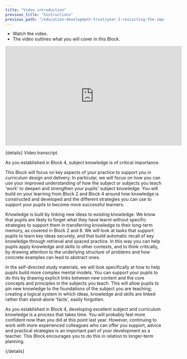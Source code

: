 ```yaml
---
title: "Video introduction"
previous_title: "Instructions"
previous_path: "/education-development-trust/year-2-revisiting-the-importance-of-subject-and-curriculum-knowledge/intro-ect-instructions"
---
```


- Watch the video.
- The video outlines what you will cover in this Block.

<iframe width="560"
    height="315"
    src="https://www.youtube.com/embed/LShS6igaF1o"
    title="YouTube video player"
    frameborder="0"
    allow="accelerometer; autoplay; clipboard-write; encrypted-media; gyroscope; picture-in-picture; web-share" allowfullscreen></iframe>

{details}
Video transcript.


  As you established in Block 4, subject knowledge is of critical importance. 



  This Block will focus on key aspects of your practice to support you in
  curriculum design and delivery. In particular, we will focus on how you can
  use your improved understanding of how the subject or subjects you teach
  'work' to deepen and strengthen your pupils' subject knowledge. You will build
  on your learning from Block 2 and Block 4 around how knowledge is constructed
  and developed and the different strategies you can use to support your pupils
  to become more successful learners.



  Knowledge is built by linking new ideas to existing knowledge. We know that
  pupils are likely to forget what they have learnt without specific strategies
  to support them in transferring knowledge to their long-term memory, as
  covered in Block 2 and 8. We will look at tasks that support pupils to learn
  key ideas securely, and that build automatic recall of key knowledge through
  retrieval and spaced practice. In this way you can help pupils apply knowledge
  and skills to other contexts, and to think critically, by drawing attention to
  the underlying structure of problems and how concrete examples can lead to
  abstract ones. 



  In the self-directed study materials, we will look specifically at how to help
  pupils build more complex mental models. You can support your pupils to do
  this by drawing explicit links between new content and the core concepts and
  principles in the subjects you teach. This will allow pupils to pin new
  knowledge to the foundations of the subject you are teaching; creating a
  logical system in which ideas, knowledge and skills are linked rather than
  stand-alone 'facts', easily forgotten. 



  As you established in Block 4, developing excellent subject and curriculum
  knowledge is a process that takes time. You will probably feel more confident
  now than you did at this point last year. However, continuing to work with
  more experienced colleagues who can offer you support, advice and practical
  strategies is an important part of your development as a teacher. This Block
  encourages you to do this in relation to longer-term planning.

 {/details}
